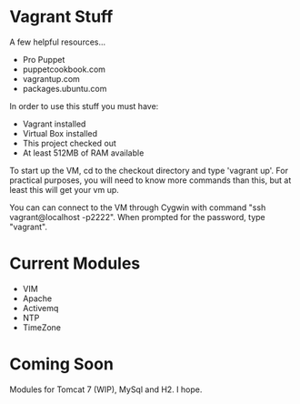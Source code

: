 # Vagrant Stuff
A few helpful resources...
 - Pro Puppet
 - puppetcookbook.com
 - vagrantup.com
 - packages.ubuntu.com

In order to use this stuff you must have:
 - Vagrant installed
 - Virtual Box installed
 - This project checked out
 - At least 512MB of RAM available

To start up the VM, cd to the checkout directory and type 'vagrant up'. For practical purposes, you will need to know more commands than this, but at least this will get your vm up.

You can can connect to the VM through Cygwin with command "ssh vagrant@localhost -p2222". When prompted for the password, type "vagrant".
 
# Current Modules 
 - VIM
 - Apache
 - Activemq
 - NTP
 - TimeZone
 
# Coming Soon
Modules for Tomcat 7 (WIP), MySql and H2. I hope.
